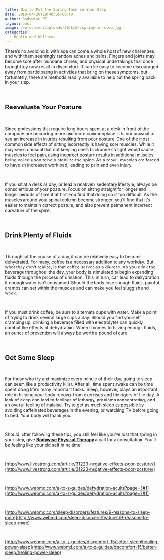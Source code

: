 ```yaml
---
title: How to Put the Spring Back in Your Step
date: 2018-04-20T19:40:05+00:00
author: Bodywise PT
layout: post
image: /wp-content/uploads/2018/04/spring-in-step.jpg
categories:
  - Health and Wellness
---
```

There’s no avoiding it; with age can come a whole host of new challenges, and with them seemingly random aches and pains. Fingers and joints may become sore after mundane chores, and physical undertakings that once brought joy now result in discomfort. It can be easy to become discouraged away from participating in activities that bring on these symptoms, but fortunately, there are methods readily available to help put the spring back in your step.

 

## **Reevaluate Your Posture**

 

Since professions that require long hours spent at a desk in front of the computer are becoming more and more commonplace, it is not unusual to see an increase in injuries resulting from poor posture. One of the most common side effects of sitting incorrectly is having sore muscles. While it may seem unusual that not keeping one’s backbone straight would cause muscles to feel pain, using incorrect posture results in additional muscles being called upon to help stabilize the spine. As a result, muscles are forced to have an increased workload, leading to pain and even injury.

 

If you sit at a desk all day, or lead a relatively sedentary lifestyle, always be conscientious of your posture. Focus on sitting straight for longer and longer periods of time if at first you find that doing so is too difficult. As the muscles around your spinal column become stronger, you’ll find that it’s easier to maintain correct posture, and also prevent permanent incorrect curvature of the spine.

 

## **Drink Plenty of Fluids**

 

Throughout the course of a day, it can be relatively easy to become dehydrated. For many, coffee is a necessary addition to any workday. But, what they don’t realize, is that coffee serves as a diuretic. As you drink the beverage throughout the day, your body is stimulated to begin expending fluids through the process of urination. This, in turn, can lead to dehydration if enough water isn’t consumed. Should the body lose enough fluids, painful cramps can set within the muscles and can make you feel sluggish and weak.

 

If you must drink coffee, be sure to alternate cups with water. Make a point of trying to drink several large cups a day. Should you find yourself cramping up, drinking a beverage filled with electrolytes can quickly combat the effects of dehydration. When it comes to having enough fluids, an ounce of prevention will always be worth a pound of cure.

 

## **Get Some Sleep**

 

For those who try and maximize every minute of their day, going to sleep can seem like a productivity killer. After all, time spent awake can be time spent doing life’s many important tasks. Sleep, however, plays an important role in helping your body recover from exercises and the rigors of the day. A lack of sleep can lead to feelings of lethargy, problems concentrating, and an overall feeling of malaise. Try to get as much sleep as possible by avoiding caffeinated beverages in the evening, or watching TV before going to bed. Your body will thank you.

 

Should, after following these tips, you still feel like you’ve lost that spring in your step, give <strong><a href="https://bodywisept.com/">Bodywise Physical Therapy</a></strong> a call for a consultation. You’ll be feeling like your old self in no time!

&nbsp;

[http://www.livestrong.com/article/31223-negative-effects-poor-posture/](http://www.livestrong.com/article/31223-negative-effects-poor-posture/)

&nbsp;

[http://www.webmd.com/a-to-z-guides/dehydration-adults?page=3#1](http://www.webmd.com/a-to-z-guides/dehydration-adults?page=3#1)

&nbsp;

[http://www.webmd.com/sleep-disorders/features/9-reasons-to-sleep-more](http://www.webmd.com/sleep-disorders/features/9-reasons-to-sleep-more)

&nbsp;

[http://www.webmd.com/a-to-z-guides/discomfort-15/better-sleep/healing-power-sleep](http://www.webmd.com/a-to-z-guides/discomfort-15/better-sleep/healing-power-sleep)

&nbsp;
